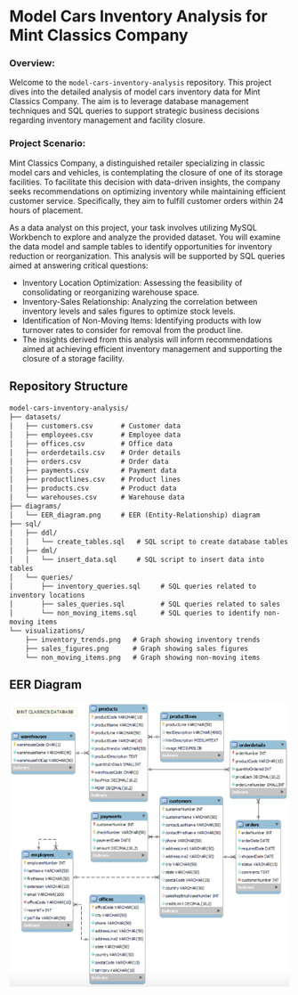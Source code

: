 # Model Cars Inventory Analysis for Mint Classics Company

### Overview:
Welcome to the `model-cars-inventory-analysis` repository. This project dives into the detailed analysis of model cars inventory data for Mint Classics Company. The aim is to leverage database management techniques and SQL queries to support strategic business decisions regarding inventory management and facility closure.

### Project Scenario:
Mint Classics Company, a distinguished retailer specializing in classic model cars and vehicles, is contemplating the closure of one of its storage facilities. To facilitate this decision with data-driven insights, the company seeks recommendations on optimizing inventory while maintaining efficient customer service. Specifically, they aim to fulfill customer orders within 24 hours of placement.

As a data analyst on this project, your task involves utilizing MySQL Workbench to explore and analyze the provided dataset. You will examine the data model and sample tables to identify opportunities for inventory reduction or reorganization. This analysis will be supported by SQL queries aimed at answering critical questions:

- Inventory Location Optimization: Assessing the feasibility of consolidating or reorganizing warehouse space.
- Inventory-Sales Relationship: Analyzing the correlation between inventory levels and sales figures to optimize stock levels.
- Identification of Non-Moving Items: Identifying products with low turnover rates to consider for removal from the product line.
- The insights derived from this analysis will inform recommendations aimed at achieving efficient inventory management and supporting the closure of a storage facility.

## Repository Structure

```plaintext
model-cars-inventory-analysis/
├── datasets/
│   ├── customers.csv       # Customer data
│   ├── employees.csv       # Employee data
│   ├── offices.csv         # Office data
│   ├── orderdetails.csv    # Order details
│   ├── orders.csv          # Order data
│   ├── payments.csv        # Payment data
│   ├── productlines.csv    # Product lines
│   ├── products.csv        # Product data
│   └── warehouses.csv      # Warehouse data
├── diagrams/
│   └── EER_diagram.png     # EER (Entity-Relationship) diagram
├── sql/
│   ├── ddl/
│   │   └── create_tables.sql   # SQL script to create database tables
│   ├── dml/
│   │   └── insert_data.sql     # SQL script to insert data into tables
│   └── queries/
│       ├── inventory_queries.sql     # SQL queries related to inventory locations
│       ├── sales_queries.sql         # SQL queries related to sales
│       └── non_moving_items.sql      # SQL queries to identify non-moving items
└── visualizations/
    ├── inventory_trends.png   # Graph showing inventory trends
    ├── sales_figures.png      # Graph showing sales figures
    └── non_moving_items.png   # Graph showing non-moving items
```

## EER Diagram

![diagram](https://github.com/diegovillatoromx/model-cars-inventory-analysis/blob/main/model-cars-inventory-analysis/diagrams/EER.png)


